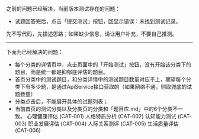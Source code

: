 之前的问题已经解决，当前版本测试存在的问题：
- 试题回答完后，点击「提交测试」按钮，回显示错误：未找到测试记录。

先不写代码，先描述思路；如果缺少信息，请让用户补充，不要自己推测。

---

下面为已经解决的问题：
- 每个分类的详情页中，点击页面中的「开始测试」按钮，没有开始该分类下的题目，而是统一都是抑郁症评估的题目。
- 首页分类中的测试题目，和分类详情中的测试题目数量对应不上，期望每个分类下有多少题，是通过ApiService接口获取的（如果网络不通，则取兜底的试题数量）
- 分类点击后，不能展开具体的试题列表；
- 当前首页的测试分类以及分类页的分类和「题目库.md」中的6个分类不一致。
心理健康评估 (CAT-001)
人格特质分析 (CAT-002)
认知能力测试 (CAT-003)
职业发展评估 (CAT-004)
人际关系测评 (CAT-005)
生活质量评估 (CAT-006)
